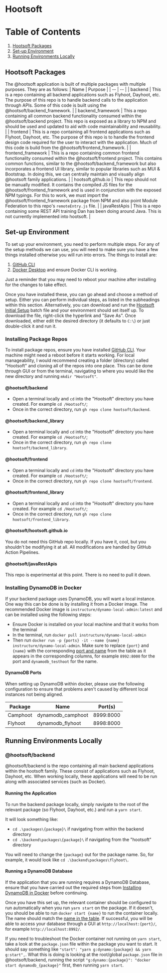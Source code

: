 # Hootsoft

# Table of Contents
1. [Hootsoft Packages](#packages)
2. [Set-up Environment](#set-up-environment)
3. [Running Environments Locally](#running-environments-locally)

## Hootsoft Packages
The @hootsoft application is built of multiple packages with multiple purposes. They are as follows:
| Name | Purpose |
| -- | -- |
| backend | This is a repo containing all backend applications such as Flyhoot, Dayhoot, etc. The purpose of this repo is to handle backend calls to the application through APIs. Some of this code is built using the @hootsoft/backend_framework. |
| backend_framework | This a repo containing all common backend functionality consumed within the @hootsoft/backend project. This repo is exposed as a library to NPM and should be used and updated to aid with code maintainability and reusability. |
| frontend | This is a repo containing all frontend applications such as Flyhoot, Dayhoot, etc. The purpose of this repo is to handle the frontend design code required for the user to interact with the application. Much of this code is build from the @hootsoft/frontend_framework. |
| frontend_framework | This is a repo containing common frontend functionality consumed within the @hootsoft/frontend project. This contains common functions, similar to the @hootsoft/backend_framework but also incorporates a frontend UI library, similar to popular libraries such as MUI & Bootstrap. In doing this, we can centrally maintain and visually align @hootsoft family applications. |
| hootsoft.github.io | This repo should not be manually modified. It contains the compiled JS files for the @hootsoft/frontend_framework and is used in conjunction with the exposed NPM typings. For this to work, we must import the @hootsoft/frontend_framework package from NPM and also point Module Federation to this repo's `remoteEntry.js` file.  |
| javaRestApis | This is a repo containing some REST API training Dan has been doing around Java. This is not currently implemented into hootsoft. |

## Set-up Environment
To set up your environment, you need to perform multiple steps. For any of the setup methods we can use, you will need to make sure you have a few things installed otherwise you will run into errors. The things to install are:
1. [GitHub CLI](https://cli.github.com/)
2. [Docker Desktop](https://www.docker.com/products/docker-desktop/) and ensure Docker CLI is working.

Just a reminder that you may need to reboot your machine after installing for the changes to take effect.

Once you have installed these, you can go ahead and choose a method of setup. Either you can perform individual steps, as listed in the subheadings within this section. Alternatively, you can download and run the [Hootsoft Initial Setup](https://raw.githubusercontent.com/hootsoft/.github/main/hootsoft-initial-setup.bat) batch file and your environment should set itself up. To download the file, right-click the hyperlink and "Save As". Once downloaded, either edit the desired directory (it defaults to `C:\`) or just double-click it and run it. 

### Installing Package Repos
To install package repos, ensure you have installed [GitHub CLI](https://cli.github.com/). Your machine might need a reboot before it starts working. For local manageability, I would recommend creating a folder (directory) called "Hootsoft" and cloning all of the repos into one place. This can be done through GUI or from the terminal, navigating to where you would like the new directory and running `mkdir "Hootsoft"`. 

#### @hootsoft/backend
- Open a terminal locally and `cd` into the "Hootsoft" directory you have created. For example `cd /Hootsoft/`;
- Once in the correct directory, run `gh repo clone hootsoft/backend`.

#### @hootsoft/backend_library
- Open a terminal locally and `cd` into the "Hootsoft" directory you have created. For example `cd /Hootsoft/`;
- Once in the correct directory, run `gh repo clone hootsoft/backend_library`.

#### @hootsoft/frontend
- Open a terminal locally and `cd` into the "Hootsoft" directory you have created. For example `cd /Hootsoft/`;
- Once in the correct directory, run `gh repo clone hootsoft/frontend`.

#### @hootsoft/frontend_library
- Open a terminal locally and `cd` into the "Hootsoft" directory you have created. For example `cd /Hootsoft/`;
- Once in the correct directory, run `gh repo clone hootsoft/frontend_library`.

#### @hootsoft/hootsoft.github.io
You do not need this GitHub repo locally. If you have it, cool, but you shouldn't be modifying it at all. All modifications are handled by GitHub Action Pipelines.

#### @hootsoft/javaRestApis
This repo is experimental at this point. There is no need to pull it down. 

### Installing DynamoDB in Docker
If your backend package uses DynamoDB, you will want a local instance. One way this can be done is by installing it from a Docker image. The recommended Docker image  is `instructure/dynamo-local-admin:latest` and can be installed using the following steps:


- Ensure Docker is installed on your local machine and that it works from the terminal
- In the terminal, run `docker pull instructure/dynamo-local-admin`
- Then run `docker run -p {ports} -it --name {name} instructure/dynamo-local-admin`. Make sure to replace `{port}` and `{name}` with the corresponding [port and name](#dynamodb-ports) from the table as it appears in the corresponding columns, for example `8992:8000` for the port and `dynamodb_testhoot` for the name. 

#### DynamoDB Ports
When setting up DynamoDB within docker, please use the following configuration to ensure that problems aren't caused by different local instances not being aligned. 

| Package | Name | Port(s) |
| ----------- | ----------- | ----------- |
| Camphoot | dynamodb_camphoot | 8999:8000 |
| Flyhoot | dynamodb_flyhoot | 8998:8000 |

## Running Environments Locally
### @hootsoft/backend
@hootsoft/backend is the repo containing all main backend applications within the hootsoft family. These consist of applications such as Flyhoot, Dayhoot, etc. When working locally, these applications will need to be run along with associated services (such as Docker). 

#### Running the Application
To run the backend package locally, simply navigate to the root of the relevant package (so Flyhoot, Dayhoot, etc.) and run a `yarn start`. 

It will look something like:

- `cd .\packages\{package}\` if navigating from within the backend directory
- `cd .\backend\packages\{package}\` if navigating from the "hootsoft" directory

You will need to change the `{package}` out for the package name. So, for example, it would look like `cd .\backend\packages\flyhoot\`.

#### Running a DynamoDB Database
If the application that you are running requires a DynamoDB Database, ensure that you have carried out the required steps from [Installing DynamoDB in Docker](#installing-dynamodb-in-docker) before continuing. 

Once you have this set up, the relevant container should be configured to run automatically when you run `yarn start` on the package. If it doesn't, you should be able to run `docker start {name}` to run the container locally. The name should match the [name in the table](#dynamodb-ports). If successful, you will be able to access your database through a GUI at `http://localhost:{port}/`, for example `http://localhost:8992/`. 

If you need to troubleshoot the Docker container not running on `yarn start`, take a look at the `package.json` file within the package you want to start. It should say something like `"start": "yarn g:dynamo:{package} && yarn g:start",`. What this is doing is looking at the root/global `package.json` file in @hootsoft/backend, running the script `"g:dynamo:{package}": "docker start dynamodb_{package}"` first, then running `yarn start`. 
